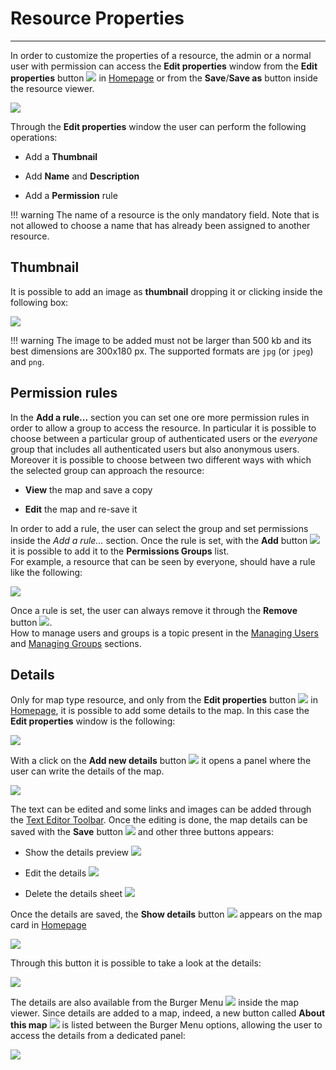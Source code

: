 # Resource Properties
------------------------------

In order to customize the properties of a resource, the admin or a normal user with permission can access the **Edit properties** window from the **Edit properties** button <img src="../img/button/edit-icon.jpg" class="ms-docbutton"/> in [Homepage](https://mapstore.geo-solutions.it/mapstore/#/) or from the **Save**/**Save as** button inside the resource viewer.

<img src="../img/resource-properties/edit-properties.jpg" class="ms-docimage"  style="max-width:400px;"/>

Through the **Edit properties** window the user can perform the following operations:

* Add a **Thumbnail**

* Add **Name** and **Description**

* Add a **Permission** rule

!!! warning
    The name of a resource is the only mandatory field. Note that is not allowed to choose a name that has already been assigned to another resource.

## Thumbnail

It is possible to add an image as **thumbnail** dropping it or clicking inside the following box:

<img src="../img/resource-properties/thumb.jpg" class="ms-docimage"/>

!!! warning
    The image to be added must not be larger than 500 kb and its best dimensions are 300x180 px. The supported formats are `jpg` (or `jpeg`) and `png`.

## Permission rules

In the **Add a rule...** section you can set one ore more permission rules in order to allow a group to access the resource. In particular it is possible to choose between a particular group of authenticated users or the *everyone* group that includes all authenticated users but also anonymous users. Moreover it is possible to choose between two different ways with which the selected group can approach the resource:

* **View** the map and save a copy

* **Edit** the map and re-save it

In order to add a rule, the user can select the group and set permissions inside the *Add a rule...* section. Once the rule is set, with the  **Add** button <img src="../img/button/add-rule-icon.jpg" class="ms-docbutton"/> it is possible to add it to the **Permissions Groups** list. <br>
For example, a resource that can be seen by everyone, should have a rule like the following:

<img src="../img/resource-properties/rule_added.jpg" class="ms-docimage" />

Once a rule is set, the user can always remove it through the **Remove** button <img src="../img/button/remove-rule-icon.jpg" class="ms-docbutton"/>. <br>
How to manage users and groups is a topic present in the [Managing Users](managing-users.md) and [Managing Groups](managing-groups.md) sections.

## Details

Only for map type resource, and only from the **Edit properties** button <img src="../img/button/edit-icon.jpg" class="ms-docbutton"/> in [Homepage](https://mapstore.geo-solutions.it/mapstore/#/), it is possible to add some details to the map. In this case the **Edit properties** window is the following:

<img src="../img/resource-properties/edit-map-properties-panel_details.jpg" class="ms-docimage"  style="max-width:400px;"/>

With a click on the **Add new details** button <img src="../img/button/add_details_button.jpg" class="ms-docbutton"/> it opens a panel where the user can write the details of the map. 

<img src="../img/resource-properties/details_panel.jpg" class="ms-docimage"/>

The text can be edited and some links and images can be added through the [Text Editor Toolbar](text-editor-details.md). Once the editing is done, the map details can be saved with the **Save** button <img src="../img/button/save_large_button.jpg" class="ms-docbutton"/> and other three buttons appears:

* Show the details preview <img src="../img/button/details_preview_button.jpg" class="ms-docbutton"/> 

* Edit the details <img src="../img/button/edit-details-button.jpg" class="ms-docbutton"/>

* Delete the details sheet <img src="../img/button/delete_white_button.jpg" class="ms-docbutton"/>

Once the details are saved, the **Show details** button <img src="../img/button/details_button.jpg" class="ms-docbutton"/> appears on the map card in [Homepage](https://mapstore.geo-solutions.it/mapstore/#/)

<img src="../img/resource-properties/card-map-details-button.jpg" class="ms-docimage" style="max-width:400px;"/>

Through this button it is possible to take a look at the details:
    
<img src="../img/resource-properties/details-sheet.jpg" class="ms-docimage"/>

The details are also available from the Burger Menu <img src="../img/button/burger.jpg" class="ms-docbutton"/> inside the map viewer. Since details are added to a map, indeed, a new button called **About this map** <img src="../img/button/about_this_map.jpg" class="ms-docbutton"/> is listed between the Burger Menu options, allowing the user to access the details from a dedicated panel:

<img src="../img/resource-properties/about-this-map-in-map.jpg" class="ms-docimage"/>